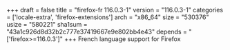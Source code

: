 +++
draft = false
title = "firefox-fr 116.0.3-1"
version = "116.0.3-1"
categories = ['locale-extra', 'firefox-extensions']
arch = "x86_64"
size = "530376"
usize = "580221"
sha1sum = "43a1c926d8d32b2c777e37419667e9e802bb4e43"
depends = "['firefox>=116.0.3']"
+++
French language support for Firefox